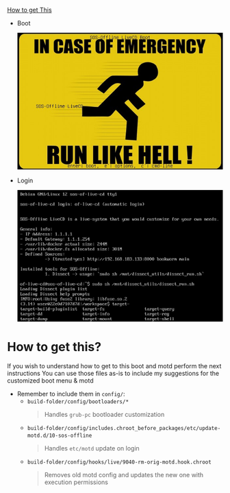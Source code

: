 [How to get This](#how-to-get-this)

- Boot
  
  ![alt text](https://github.com/sSharonV/SOS-Offline-LiveCD/blob/main/images/offline/offline-custom-bootmenu.jpg)
  
- Login
  
  ![alt text](https://github.com/sSharonV/SOS-Offline-LiveCD/blob/main/images/offline/offline-after-login.jpg)

# How to get this?
If you wish to understand how to get to this boot and motd perform the next instructions
You can use those files as-is to include my suggestions for the customized boot menu & motd
  - Remember to include them in `config/`:
    - `build-folder/config/bootloaders/*`
      > Handles `grub-pc` bootloader customization 
    - `build-folder/config/includes.chroot_before_packages/etc/update-motd.d/10-sos-offline`
      > Handles `etc/motd` update on login
    - `build-folder/config/hooks/live/9040-rm-orig-motd.hook.chroot`
      > Removes old motd config and updates the new one with execution permissions 
